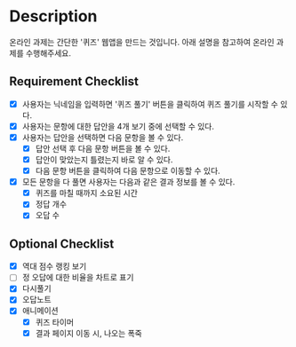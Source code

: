 # Description

온라인 과제는 간단한 '퀴즈' 웹앱을 만드는 것입니다. 아래 설명을 참고하여 온라인 과제를 수행해주세요.

## Requirement Checklist

- [x] 사용자는 닉네임을 입력하면 '퀴즈 풀기' 버튼을 클릭하여 퀴즈 풀기를 시작할 수 있다.
- [x] 사용자는 문항에 대한 답안을 4개 보기 중에 선택할 수 있다.
- [x] 사용자는 답안을 선택하면 다음 문항을 볼 수 있다.
    - [x] 답안 선택 후 다음 문항 버튼을 볼 수 있다.
    - [x] 답안이 맞았는지 틀렸는지 바로 알 수 있다.
    - [x] 다음 문항 버튼을 클릭하여 다음 문항으로 이동할 수 있다.
- [x] 모든 문항을 다 풀면 사용자는 다음과 같은 결과 정보를 볼 수 있다.
    - [x] 퀴즈를 마칠 때까지 소요된 시간
    - [x] 정답 개수
    - [x] 오답 수

## Optional Checklist

- [x] 역대 점수 랭킹 보기
- [ ] 정 오답에 대한 비율을 차트로 표기
- [x] 다시풀기
- [x] 오답노트
- [x] 애니메이션
    - [x] 퀴즈 타이머
    - [x] 결과 페이지 이동 시, 나오는 폭죽
